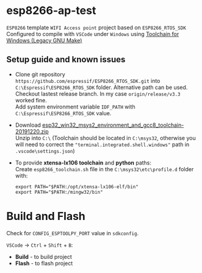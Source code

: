 # esp8266-ap-test
`ESP8266` template `WIFI Access point` project based on `ESP8266_RTOS_SDK`  
Configured to compile with `VSCode` under `Windows` using [Toolchain for Windows (Legacy GNU Make)](https://docs.espressif.com/projects/esp-idf/en/stable/get-started-legacy/windows-setup.html)  

## Setup guide and known issues
* Clone git repository `https://github.com/espressif/ESP8266_RTOS_SDK.git` into `C:\Espressif\ESP8266_RTOS_SDK` folder. Alternative path can be used.  
Checkout lastest release branch. In my case `origin/release/v3.3` worked fine.  
Add system environment variable `IDF_PATH` with `C:\Espressif\ESP8266_RTOS_SDK` value.  

* Download [esp32_win32_msys2_environment_and_gcc8_toolchain-20191220.zip](https://dl.espressif.com/dl/esp32_win32_msys2_environment_and_gcc8_toolchain-20191220.zip)  
Unzip into `C:\` (Toolchain should be located in `C:\msys32`, otherwise you will need to correct the `"terminal.integrated.shell.windows"` path in `.vscode\settings.json`)  

* To provide **xtensa-lx106 toolchain** and **python** paths:  
Create `esp8266_toolchain.sh` file in the `C:\msys32\etc\profile.d` folder with:

      export PATH="$PATH:/opt/xtensa-lx106-elf/bin"  
      export PATH="$PATH:/mingw32/bin"

# Build and Flash
Check for `CONFIG_ESPTOOLPY_PORT` value in `sdkconfig`.  

`VSCode` -> `Ctrl` + `Shift` + `B`:  
* **Build** - to build project  
* **Flash** - to flash project
